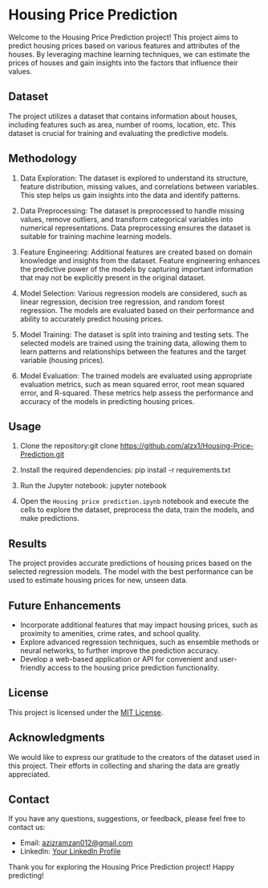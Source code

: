 # Housing Price Prediction

Welcome to the Housing Price Prediction project! This project aims to predict housing prices based on various features and attributes of the houses. By leveraging machine learning techniques, we can estimate the prices of houses and gain insights into the factors that influence their values.

## Dataset

The project utilizes a dataset that contains information about houses, including features such as area, number of rooms, location, etc. This dataset is crucial for training and evaluating the predictive models.

## Methodology

1. Data Exploration: The dataset is explored to understand its structure, feature distribution, missing values, and correlations between variables. This step helps us gain insights into the data and identify patterns.

2. Data Preprocessing: The dataset is preprocessed to handle missing values, remove outliers, and transform categorical variables into numerical representations. Data preprocessing ensures the dataset is suitable for training machine learning models.

3. Feature Engineering: Additional features are created based on domain knowledge and insights from the dataset. Feature engineering enhances the predictive power of the models by capturing important information that may not be explicitly present in the original dataset.

4. Model Selection: Various regression models are considered, such as linear regression, decision tree regression, and random forest regression. The models are evaluated based on their performance and ability to accurately predict housing prices.

5. Model Training: The dataset is split into training and testing sets. The selected models are trained using the training data, allowing them to learn patterns and relationships between the features and the target variable (housing prices).

6. Model Evaluation: The trained models are evaluated using appropriate evaluation metrics, such as mean squared error, root mean squared error, and R-squared. These metrics help assess the performance and accuracy of the models in predicting housing prices.

## Usage

1. Clone the repository:git clone https://github.com/alzx1/Housing-Price-Prediction.git


2. Install the required dependencies:
pip install -r requirements.txt


3. Run the Jupyter notebook:
jupyter notebook


4. Open the `Housing price prediction.ipynb` notebook and execute the cells to explore the dataset, preprocess the data, train the models, and make predictions.

## Results

The project provides accurate predictions of housing prices based on the selected regression models. The model with the best performance can be used to estimate housing prices for new, unseen data.

## Future Enhancements

- Incorporate additional features that may impact housing prices, such as proximity to amenities, crime rates, and school quality.
- Explore advanced regression techniques, such as ensemble methods or neural networks, to further improve the prediction accuracy.
- Develop a web-based application or API for convenient and user-friendly access to the housing price prediction functionality.

## License

This project is licensed under the [MIT License](LICENSE).

## Acknowledgments

We would like to express our gratitude to the creators of the dataset used in this project. Their efforts in collecting and sharing the data are greatly appreciated.

## Contact

If you have any questions, suggestions, or feedback, please feel free to contact us:

- Email: azizramzan012@gmail.com
- LinkedIn: [Your LinkedIn Profile](https://www.linkedin.com/in/alzx1/)

Thank you for exploring the Housing Price Prediction project! Happy predicting!
